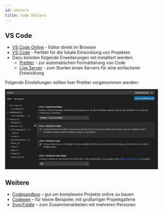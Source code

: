 ```yaml
---
id: editors
title: Code Editors
---
```


## VS Code

* [VS Code Online](https://vscode.dev/) - Editor direkt im Browser
* [VS Code](https://code.visualstudio.com/) - Perfekt für die lokale Entwicklung von Projekten
* Dazu könnten folgende Erweiterungen mit installiert werden:
  * [Prettier](https://marketplace.visualstudio.com/items?itemName=esbenp.prettier-vscode) - zur automatischen Formattierung von Code
  * [Live Server](https://marketplace.visualstudio.com/items?itemName=ritwickdey.LiveServer) - zum Starten einen Servers für eine einfacherer Entwicklung

Folgende Einstellungen sollten fuer Prettier vorgenommen werden:

![](../../static/img/vscode_settings.png)

## Weitere

* [Codesandbox](https://codesandbox.io/) – gut um komplexere Projekte online zu bauen
* [Codepen](https://codepen.io/) – für kleine Beispiele; mit großartiger Projektgallerie
* [SyncFiddle](https://syncfiddle.net/) – zum Zusammenarbeiten mit mehreren Personen
